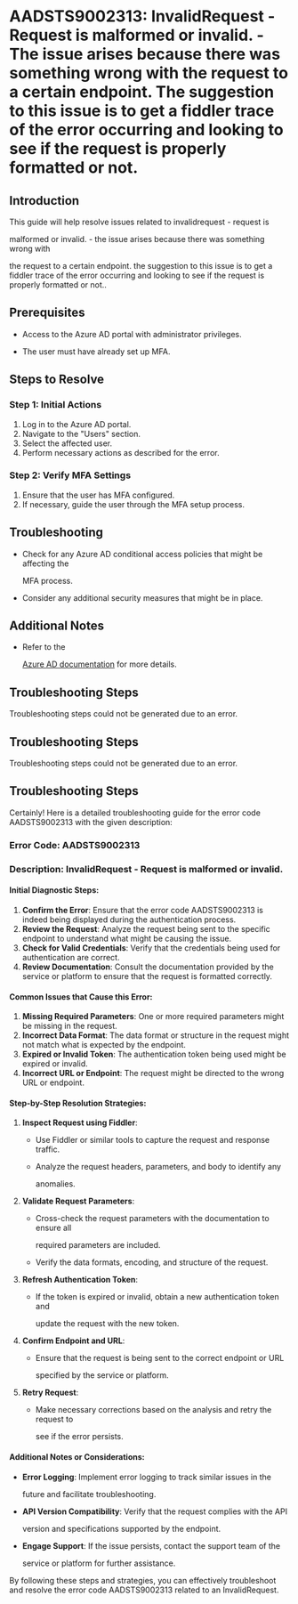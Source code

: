 # AADSTS9002313: InvalidRequest - Request is malformed or invalid. - The issue arises because there was something wrong with the request to a certain endpoint. The suggestion to this issue is to get a fiddler trace of the error occurring and looking to see if the request is properly formatted or not.


## Introduction

This guide will help resolve issues related to invalidrequest - request is

malformed or invalid. - the issue arises because there was something wrong with

the request to a certain endpoint. the suggestion to this issue is to get a
fiddler trace of the error occurring and looking to see if the request is
properly formatted or not..


## Prerequisites


* Access to the Azure AD portal with administrator privileges.

* The user must have already set up MFA.


## Steps to Resolve


### Step 1: Initial Actions

1. Log in to the Azure AD portal.
2. Navigate to the "Users" section.
3. Select the affected user.
4. Perform necessary actions as described for the error.


### Step 2: Verify MFA Settings

1. Ensure that the user has MFA configured.
2. If necessary, guide the user through the MFA setup process.


## Troubleshooting


* Check for any Azure AD conditional access policies that might be affecting the

  MFA process.

* Consider any additional security measures that might be in place.


## Additional Notes


* Refer to the

  [Azure AD 
documentation](https://learn.microsoft.com/en-us/azure/active-directory/)
  for more details.


## Troubleshooting Steps

Troubleshooting steps could not be generated due to an error.


## Troubleshooting Steps

Troubleshooting steps could not be generated due to an error.


## Troubleshooting Steps

Certainly! Here is a detailed troubleshooting guide for the error code
AADSTS9002313 with the given description:


### Error Code: AADSTS9002313


### Description: InvalidRequest - Request is malformed or invalid.


#### Initial Diagnostic Steps:

1. **Confirm the Error**: Ensure that the error code AADSTS9002313 is indeed
   being displayed during the authentication process.
2. **Review the Request**: Analyze the request being sent to the specific
   endpoint to understand what might be causing the issue.
3. **Check for Valid Credentials**: Verify that the credentials being used for
   authentication are correct.
4. **Review Documentation**: Consult the documentation provided by the service
   or platform to ensure that the request is formatted correctly.


#### Common Issues that Cause this Error:

1. **Missing Required Parameters**: One or more required parameters might be
   missing in the request.
2. **Incorrect Data Format**: The data format or structure in the request might
   not match what is expected by the endpoint.
3. **Expired or Invalid Token**: The authentication token being used might be
   expired or invalid.
4. **Incorrect URL or Endpoint**: The request might be directed to the wrong URL
   or endpoint.


#### Step-by-Step Resolution Strategies:

1. **Inspect Request using Fiddler**:

   * Use Fiddler or similar tools to capture the request and response traffic.

   * Analyze the request headers, parameters, and body to identify any

     anomalies.

2. **Validate Request Parameters**:

   * Cross-check the request parameters with the documentation to ensure all

     required parameters are included.
   * Verify the data formats, encoding, and structure of the request.

3. **Refresh Authentication Token**:

   * If the token is expired or invalid, obtain a new authentication token and

     update the request with the new token.

4. **Confirm Endpoint and URL**:

   * Ensure that the request is being sent to the correct endpoint or URL

     specified by the service or platform.

5. **Retry Request**:
   * Make necessary corrections based on the analysis and retry the request to

     see if the error persists.


#### Additional Notes or Considerations:


* **Error Logging**: Implement error logging to track similar issues in the

  future and facilitate troubleshooting.

* **API Version Compatibility**: Verify that the request complies with the API

  version and specifications supported by the endpoint.

* **Engage Support**: If the issue persists, contact the support team of the

  service or platform for further assistance.

By following these steps and strategies, you can effectively troubleshoot and
resolve the error code AADSTS9002313 related to an InvalidRequest.